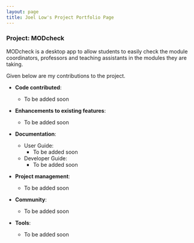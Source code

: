 ```yaml
---
layout: page
title: Joel Low's Project Portfolio Page
---
```


### Project: MODcheck

MODcheck is a desktop app to allow students to easily check the module coordinators, professors and teaching 
assistants in the modules they are taking. 

Given below are my contributions to the project.

* **Code contributed**: 
    * To be added soon

* **Enhancements to existing features**:
    * To be added soon

* **Documentation**:
    * User Guide:
        * To be added soon
    * Developer Guide:
        * To be added soon

* **Project management**:
    * To be added soon

* **Community**:
    * To be added soon

* **Tools**:
    * To be added soon

